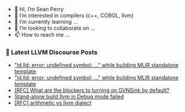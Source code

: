 - 👋 Hi, I’m Sean Perry
- 👀 I’m interested in compilers (c++, COBOL, llvm)
- 🌱 I’m currently learning ...
- 💞️ I’m looking to collaborate on ...
- 📫 How to reach me ...

<!---
s66perry/s66perry is a ✨ special ✨ repository because its `README.md` (this file) appears on your GitHub profile.
You can click the Preview link to take a look at your changes.
--->
### 📕 Latest LLVM Discourse Posts

<!-- DISCOURSE-LLVM:START -->
- [&quot;ld.lld: error: undefined symbol: ...&quot; while building MLIR standalone template](https://discourse.llvm.org/t/ld-lld-error-undefined-symbol-while-building-mlir-standalone-template/72490#post_2)
- [&quot;ld.lld: error: undefined symbol: ...&quot; while building MLIR standalone template](https://discourse.llvm.org/t/ld-lld-error-undefined-symbol-while-building-mlir-standalone-template/72490#post_1)
- [[RFC] What are the blockers to turning on GVNSink by default?](https://discourse.llvm.org/t/rfc-what-are-the-blockers-to-turning-on-gvnsink-by-default/72326#post_3)
- [Stand-alone build llvm in Debug mode failed](https://discourse.llvm.org/t/stand-alone-build-llvm-in-debug-mode-failed/72487#post_3)
- [[RFC] arithmetic vs llvm dialect](https://discourse.llvm.org/t/rfc-arithmetic-vs-llvm-dialect/72477#post_10)
<!-- DISCOURSE-LLVM:END -->
